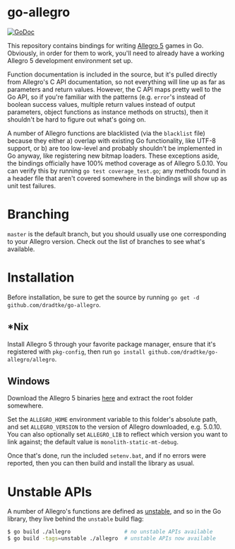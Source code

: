 go-allegro
==========

[![GoDoc](https://godoc.org/github.com/dradtke/go-allegro?status.png)](https://godoc.org/github.com/dradtke/go-allegro)

This repository contains bindings for writing [Allegro 5](https://github.com/liballeg/allegro5) games in Go. Obviously, in order for them to work, you'll need to already have a working Allegro 5 development environment set up.

Function documentation is included in the source, but it's pulled directly from Allegro's C API documentation, so not everything will line up as far as parameters and return values. However, the C API maps pretty well to the Go API, so if you're familiar with the patterns (e.g. `error`'s instead of boolean success values, multiple return values instead of output parameters, object functions as instance methods on structs), then it shouldn't be hard to figure out what's going on.

A number of Allegro functions are blacklisted (via the `blacklist` file) because they either a) overlap with existing Go functionality, like UTF-8 support, or b) are too low-level and probably shouldn't be implemented in Go anyway, like registering new bitmap loaders. These exceptions aside, the bindings officially have 100% method coverage as of Allegro 5.0.10. You can verify this by running `go test coverage_test.go`; any methods found in a header file that aren't covered somewhere in the bindings will show up as unit test failures.

Branching
=========

`master` is the default branch, but you should usually use one corresponding to your Allegro version. Check out the list of branches to see what's available.

Installation
============

Before installation, be sure to get the source by running `go get -d github.com/dradtke/go-allegro`.

\*Nix
----

Install Allegro 5 through your favorite package manager, ensure that it's registered with `pkg-config`, then run `go install github.com/dradtke/go-allegro/allegro`.

Windows
-------

Download the Allegro 5 binaries [here](https://www.allegro.cc/files/) and extract the root folder somewhere.

Set the `ALLEGRO_HOME` environment variable to this folder's absolute path, and set `ALLEGRO_VERSION` to the version of Allegro downloaded, e.g. 5.0.10. You can also optionally set `ALLEGRO_LIB` to reflect which version you want to link against; the default value is `monolith-static-mt-debug`.

Once that's done, run the included `setenv.bat`, and if no errors were reported, then you can then build and install the library as usual.

Unstable APIs
=============

A number of Allegro's functions are defined as [unstable](https://liballeg.org/a5docs/trunk/getting_started.html#unstable-api), and so in the Go library, they live behind the `unstable` build flag:

```bash
$ go build ./allegro                 # no unstable APIs available
$ go build -tags=unstable ./allegro  # unstable APIs now available
```
